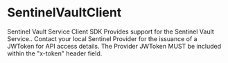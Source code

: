 # SentinelVaultClient
 Sentinel Vault Service Client SDK
 Provides support for the Sentinel Vault Service..
 Contact your local Sentinel Provider for the issuance of a JWToken for API access details.
 The Provider JWToken MUST be included within the "x-token" header field.

